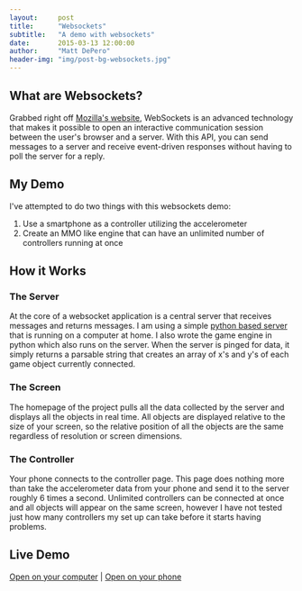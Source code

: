 ```yaml
---
layout:     post
title:      "Websockets"
subtitle:   "A demo with websockets"
date:       2015-03-13 12:00:00
author:     "Matt DePero"
header-img: "img/post-bg-websockets.jpg"
---
```


<h2>What are Websockets?</h2>

<p>Grabbed right off <a href="https://developer.mozilla.org/en-US/docs/WebSockets" target="_BLANK">Mozilla's website</a>, WebSockets is an advanced technology that makes it possible to open an interactive communication session between the user's browser and a server. With this API, you can send messages to a server and receive event-driven responses without having to poll the server for a reply.
</p>

<h2>My Demo</h2>

<p>I've attempted to do two things with this websockets demo:
	<ol>
		<li>Use a smartphone as a controller utilizing the accelerometer</li>
		<li>Create an MMO like engine that can have an unlimited number of controllers running at once</li>
	</ol>
</p>

<h2>How it Works</h2>
<h3>The Server</h3>
<p>At the core of a websocket application is a central server that receives messages and returns messages. I am using a simple <a href="https://github.com/opiate/SimpleWebSocketServer" target="_BLANK">python based server</a> that is running on a computer at home. I also wrote the game engine in python which also runs on the server. When the server is pinged for data, it simply returns a parsable string that creates an array of x's and y's of each game object currently connected.
</p>
<h3>The Screen</h3>
<p>The homepage of the project pulls all the data collected by the server and displays all the objects in real time. All objects are displayed relative to the size of your screen, so the relative position of all the objects are the same regardless of resolution or screen dimensions.
</p>
<h3>The Controller</h3>
<p>Your phone connects to the controller page. This page does nothing more than take the accelerometer data from your phone and send it to the server roughly 6 times a second. Unlimited controllers can be connected at once and all objects will appear on the same screen, however I have not tested just how many controllers my set up can take before it starts having problems.
</p>


<h2>Live Demo</h2>
<p class="text-center"><a href="{{ site.baseurl }}/websockets/" target="_BLANK">Open on your computer</a> | <a href="{{ site.baseurl }}/websockets/controller" target="_BLANK">Open on your phone</a></p>

<!--Template Stuff
<blockquote></blockquote>
<a href="#">
    <img src="{{ site.baseurl }}/img/post-sample-image.jpg" alt="Post Sample Image">
</a>
<span class="caption text-muted">Picture Caption</span>
-->
